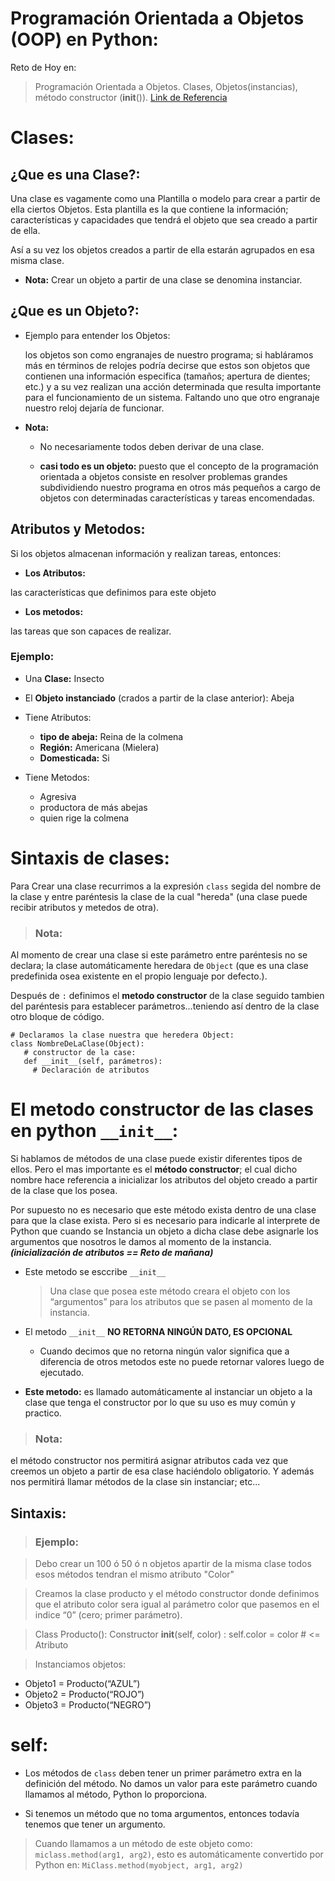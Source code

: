# Programación Orientada a Objetos (OOP) en Python:

Reto de Hoy en:

> Programación Orientada a Objetos. Clases, Objetos(instancias),  método constructor (__init__()).
> [Link de Referencia](https://j2logo.com/python/tutorial/programacion-orientada-a-objetos/)

# Clases:

## ¿Que es una Clase?:

Una clase es vagamente como una Plantilla o modelo para crear a partir de ella ciertos Objetos. Esta plantilla es la que contiene la información; características y capacidades que tendrá el objeto que sea creado a partir de ella.

Así a su vez los objetos creados a partir de ella estarán agrupados en esa misma clase.

- __Nota:__
 Crear un objeto a partir de una clase se denomina instanciar.

## ¿Que es un Objeto?:

* Ejemplo para entender los Objetos:
 
  los objetos son como engranajes de nuestro programa; si habláramos más en términos de relojes podría decirse que estos son objetos que contienen una información especifica (tamaños; apertura de dientes; etc.) y a su vez realizan una acción determinada que resulta importante para el funcionamiento de un sistema. Faltando uno que otro engranaje nuestro reloj dejaría de funcionar.

* __Nota:__
   - No necesariamente todos deben derivar de una clase.

   - __casi todo es un objeto:__
     puesto que el concepto de la programación orientada a objetos consiste en resolver problemas grandes subdividiendo nuestro programa en otros más pequeños a cargo de objetos con determinadas características y tareas encomendadas.

## Atributos y Metodos:

Si los objetos almacenan información y realizan tareas, entonces:

+ __Los Atributos:__
 
 las características que definimos para este objeto

+ __Los metodos:__

 las tareas que son capaces de realizar.

### Ejemplo:

* Una __Clase:__ Insecto

+ El __Objeto instanciado__ (crados a partir de la clase anterior): Abeja

+ Tiene Atributos:
   - __tipo de abeja:__ Reina de la colmena
   - __Región:__ Americana (Mielera)
   - __Domesticada:__ Si

+ Tiene Metodos:
   - Agresiva
   - productora de más abejas
   - quien rige la colmena

# Sintaxis de clases:

Para Crear una clase recurrimos a la expresión ``class``
segida del nombre de la clase y entre paréntesis la clase de la cual "hereda" (una clase puede recibir atributos y metedos de otra).

> ### Nota:
Al momento de crear una clase si este parámetro entre paréntesis no se declara; la clase automáticamente heredara de ``Object`` (que es una clase predefinida osea existente en el propio lenguaje por defecto.).

Después de ``:`` definimos el __metodo constructor__ de la clase seguido tambien del paréntesis para establecer parámetros...teniendo así dentro de la clase otro bloque de código.

~~~
# Declaramos la clase nuestra que heredera Object:
class NombreDeLaClase(Object):
   # constructor de la case:
   def __init__(self, parámetros):
     # Declaración de atributos
~~~

# El metodo constructor de las clases en python ``__init__``:

Si hablamos de métodos de una clase puede existir diferentes tipos de ellos. Pero el mas importante es el __método constructor__; el cual dicho nombre hace referencia a inicializar los atributos del objeto creado a partir  de la clase que los posea.

Por supuesto no es necesario que este método exista dentro de una clase para que la clase exista.
Pero si es necesario para indicarle al interprete de Python que cuando se Instancia un objeto a dicha clase debe asignarle los argumentos que nosotros le damos al momento de la instancia. ___(inicialización de atributos == Reto de mañana)___

+ Este metodo se esccribe ``__init__``
   > Una clase que posea este método creara el objeto con     los “argumentos” para los atributos que se pasen al      momento de la instancia.

+ El metodo ``__init__`` __NO RETORNA NINGÚN DATO, ES OPCIONAL__
   + Cuando decimos que no retorna ningún valor significa que a diferencia de otros metodos este no puede retornar
   valores luego de ejecutado.

+ __Este metodo:__
   es llamado automáticamente al instanciar un objeto a la clase que tenga el constructor por lo que su uso es muy común y practico.
  
> ### Nota:
  el método constructor nos permitirá asignar atributos cada vez que creemos un objeto a partir de esa clase haciéndolo obligatorio. Y además nos permitirá llamar métodos de la clase sin instanciar; etc...

## Sintaxis:

>### Ejemplo:

>Debo crear un 100 ó 50 ó n objetos apartir de la misma clase todos esos métodos tendran el mismo atributo "Color"

>Creamos la clase producto y el método constructor donde definimos que el atributo color sera igual al parámetro color que pasemos en el indice “0” (cero; primer parámetro).

>Class Producto():
 Constructor __init__(self, color) :
   self.color = color # <= Atributo

>Instanciamos objetos:
  - Objeto1 = Producto(“AZUL”)
  - Objeto2 = Producto(“ROJO”)
  - Objeto3 = Producto(“NEGRO”)


# self:
+ Los métodos de ``class`` deben tener un primer parámetro    extra en la definición del método.
  No damos un valor para este parámetro cuando llamamos al método, Python lo proporciona.

+ Si tenemos un método que no toma argumentos, entonces todavía tenemos que tener un argumento.

> Cuando llamamos a un método de este objeto como:
``miclass.method(arg1, arg2)``, esto es automáticamente convertido por Python en:
``MiClass.method(myobject, arg1, arg2)``


